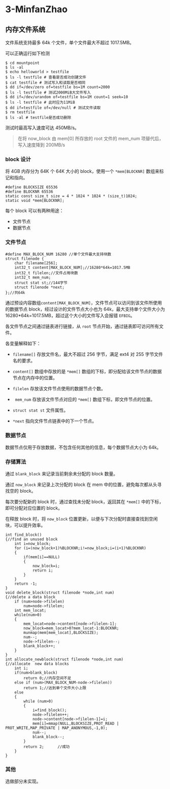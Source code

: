 # 3-MinfanZhao
## 内存文件系统

文件系统支持最多 64k 个文件，单个文件最大不超过 1017.5MB。

可以正确运行如下检测

```
$ cd mountpoint
$ ls -al
$ echo helloworld > testfile
$ ls -l testfile # 查看是否成功创建文件
$ cat testfile # 测试写入和读取是否相同
$ dd if=/dev/zero of=testfile bs=1M count=2000
$ ls -l testfile # 测试2000MiB大文件写入
$ dd if=/dev/urandom of=testfile bs=1M count=1 seek=10
$ ls -l testfile # 此时应为11MiB
$ dd if=testfile of=/dev/null # 测试文件读取
$ rm testfile
$ ls -al # testfile是否成功删除
```
测试时最高写入速度可达 450MB/s。

> 在将 now_block 由 mem[0] 所存放的 root 文件的 mem_num 项替代后，写入速度降到 200MB/s
 
### block 设计

将 4GB 内存分为 64K 个 64K 大小的 block，使用一个 `*mem[BLOCKNR]` 数组来标记和指向。

```
#define BLOCKSIZE 65536
#define BLOCKNR 65536
static const size_t size = 4 * 1024 * 1024 * (size_t)1024;
static void *mem[BLOCKNR];
```

每个 block 可以有两种用途：

* 文件节点
* 数据节点

### 文件节点

``` 
#define MAX_BLOCK_NUM 16280 //单个文件最大支持块数
struct filenode {
    char filename[256];
    int32_t content[MAX_BLOCK_NUM];//16280*64k=1017.5MB
    int32_t filelen;//文件占用块数
    int32_t mem_num;
    struct stat st;//144字节
    struct filenode *next;
};//共64k
```

通过预设内容数组`content[MAX_BLOCK_NUM]`，文件节点可以访问到该文件所使用的数据节点 block，经过设计的文件节点大小也为 64k，最大支持单个文件大小为 16280*64k=1017.5MB，超过这个大小的文件写入会报错 `EFBIG`。

各文件节点之间通过链表进行链接，从 `root` 节点开始，通过链表即可访问所有文件。

各变量解释如下：

* `filename[]` 存放文件名，最大不超过 256 字节，满足 ext4 对 255 字节文件名的要求。 

* `content[]` 数组中存放的是 `*mem[]` 数组的下标，即分配给该文件节点的数据节点在内存中的位置。
* `filelen` 存放该文件节点使用的数据节点个数。
* ` mem_num` 存放该文件节点对应的 `*mem[]` 数组下标，即文件节点的位置。
* `struct stat st` 文件属性。
* ` *next ` 指向文件节点链表中的下一个节点。

### 数据节点

数据节点仅用于存放数据，不包含任何其他的信息，每个数据节点大小为 64k。

### 存储算法

通过 `blank_block` 来记录当前剩余未分配的 block 数量。

通过 `now_block` 来记录上次分配的 block 在 mem 中的位置，避免每次都从头寻找空的 block。

每次要分配新的 block 时，通过查找未分配 block，返回其在 `*mem[]` 中的下标，即可分配对应位置的 block。

在释放 block 时，将 `now_block` 位置更新，以便与下次分配时直接查找到空闲块，可以提升效率。

```
int find_block()
{//find an unused block
    int i=now_block;
    for (i=(now_block+1)%BLOCKNR;i!=now_block;i=(i+1)%BLOCKNR)
    {
        if(mem[i]==NULL)
        {
            now_block=i;
            return i;
        }
    }
    return -1;
}
void delete_block(struct filenode *node,int num)
{//delete a data block
    if (num>node->filelen)
        num=node->filelen;
    int mem_locat;
    while(num>0)
    {
    	mem_locat=node->content[node->filelen-1];
    	now_block=mem_locat>0?mem_locat-1:BLOCKNR;
        munmap(mem[mem_locat],BLOCKSIZE);
        num--;
        node->filelen--;
        blank_block++;
    }
}
int allocate_newblock(struct filenode *node,int num)
{//allocate  new data blocks
    int i;
    if(num>blank_block)
        return 0;//内存空间不足
    else if (num>(MAX_BLOCK_NUM-node->filelen))
        return 1;//达到单个文件大小上限
    else
    {
        while (num>0)
        {
            i=find_block();
            node->filelen++;
            node->content[node->filelen-1]=i;
            mem[i]=mmap(NULL,BLOCKSIZE,PROT_READ | PROT_WRITE,MAP_PRIVATE | MAP_ANONYMOUS,-1,0);
            num--;
            blank_block--;
        }  
        return 2;      //成功
    }
}
```

### 其他

选做部分未实现。
